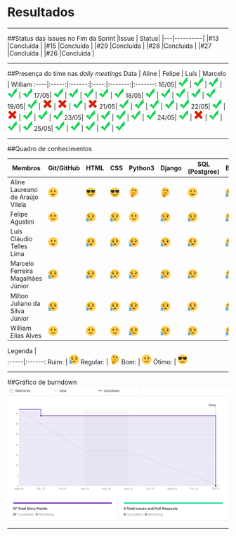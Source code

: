 # Resultados

***

##Status das Issues no Fim da Sprint
|Issue 	| Status|
|---|----------|
|#13 |Concluída |
|#15 |Concluída |
|#29 |Concluída |
|#28 |Concluída |
|#27 |Concluída |
|#26 |Concluída |

***

##Presença do time nas *daily meetings*
Data | Aline | Felipe | Luís | Marcelo | William
:----|:-----:|:------:|:----:|:-------:|:-------:
16/05| ![Presente](../../img/ok.png) | ![Presente](../../img/ok.png) | ![Presente](../../img/ok.png) | ![Presente](../../img/ok.png) | ![Presente](../../img/ok.png) 
17/05| ![Presente](../../img/ok.png) | ![Presente](../../img/ok.png) | ![Presente](../../img/ok.png) | ![Presente](../../img/ok.png) | ![Presente](../../img/ok.png)
18/05| ![Presente](../../img/ok.png) | ![Presente](../../img/ok.png) | ![Presente](../../img/ok.png) | ![Presente](../../img/ok.png) | ![Presente](../../img/ok.png)
19/05| ![Presente](../../img/ok.png) | ![Faltou](../../img/x.png) | ![Faltou](../../img/x.png) | ![Presente](../../img/ok.png) | ![Faltou](../../img/x.png)
21/05| ![Presente](../../img/ok.png) | ![Presente](../../img/ok.png) | ![Presente](../../img/ok.png) | ![Presente](../../img/ok.png) | ![Presente](../../img/ok.png)
22/05| ![Presente](../../img/ok.png) | ![Faltou](../../img/x.png) | ![Presente](../../img/ok.png) | ![Presente](../../img/ok.png) | ![Presente](../../img/ok.png)
23/05| ![Presente](../../img/ok.png) | ![Presente](../../img/ok.png) | ![Presente](../../img/ok.png) | ![Presente](../../img/ok.png) | ![Presente](../../img/ok.png)
24/05| ![Presente](../../img/ok.png) | ![Faltou](../../img/x.png) | ![Presente](../../img/ok.png) | ![Presente](../../img/ok.png) | ![Presente](../../img/ok.png)
25/05| ![Presente](../../img/ok.png) | ![Presente](../../img/ok.png) | ![Presente](../../img/ok.png) | ![Presente](../../img/ok.png) | ![Presente](../../img/ok.png)

***

##Quadro de conhecimentos

Membros | Git/GitHub | HTML | CSS | Python3 | Django | SQL (Postgree) | Bootstrap
------- | --- | ---- | --- | -------- | ------ | -------------- | ---------
Aline Laureano de Araújo Vilela   | ![Bom](../../img/happy.png) | ![Ótimo](../../img/cool.png) | ![Ótimo](../../img/cool.png) | ![Regular](../../img/thinking.png) | ![Regular](../../img/thinking.png) | ![Bom](../../img/happy.png) | ![Ruim](../../img/sad.png)
Felipe Agustini | ![Bom](../../img/happy.png) | ![Ruim](../../img/sad.png)  | ![Ruim](../../img/sad.png) | ![Bom](../../img/happy.png) | ![Ruim](../../img/sad.png) | ![Ruim](../../img/sad.png) | ![Ruim](../../img/sad.png)
Luís Cláudio Telles Lima | ![Bom](../../img/happy.png) | ![Ruim](../../img/sad.png)  | ![Ruim](../../img/sad.png)  | ![Ruim](../../img/sad.png) | ![Ruim](../../img/sad.png) | ![Ruim](../../img/sad.png) | ![Ruim](../../img/sad.png)
Marcelo Ferreira Magalhães Júnior | ![Ruim](../../img/sad.png)  | ![Ruim](../../img/sad.png)  | ![Ruim](../../img/sad.png)  | ![Ruim](../../img/sad.png)  | ![Ruim](../../img/sad.png) | ![Ruim](../../img/sad.png) | ![Ruim](../../img/sad.png)
Milton Juliano da Silva Júnior | ![Ruim](../../img/sad.png)  | ![Ruim](../../img/sad.png)  | ![Ruim](../../img/sad.png)  | ![Ruim](../../img/sad.png)  | ![Ruim](../../img/sad.png) | ![Ruim](../../img/sad.png) | ![Ruim](../../img/sad.png)
William Elias Alves | ![Bom](../../img/happy.png) | ![Bom](../../img/happy.png) | ![Bom](../../img/happy.png) | ![Ruim](../../img/sad.png)  | ![Ruim](../../img/sad.png) | ![Ruim](../../img/sad.png) | ![Ruim](../../img/sad.png)

Legenda |  
:-----|:------:
 Ruim: | ![Ruim](../../img/sad.png)
 Regular: | ![Regular](../../img/thinking.png) 
 Bom: | ![Bom](../../img/happy.png)
 Ótimo: | ![Ótimo](../../img/cool.png)

***

##Gráfico de burndown
![Burndown Sprint04](/img/burndown_sprint04.png)

***